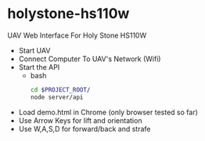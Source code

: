 # holystone-hs110w
UAV Web Interface For Holy Stone HS110W

* Start UAV
* Connect Computer To UAV's Network (Wifi)
* Start the API
  * bash
    ```bash
    cd $PROJECT_ROOT/
    node server/api
    ```
* Load demo.html in Chrome (only browser tested so far)
* Use Arrow Keys for lift and orientation
* Use W,A,S,D for forward/back and strafe


